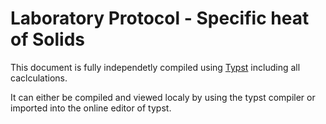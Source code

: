 # Laboratory Protocol - Specific heat of Solids

This document is fully independetly compiled using [Typst](https://typst.app/) including all caclculations.

It can either be compiled and viewed localy by using the typst compiler or imported into the online editor of typst.
